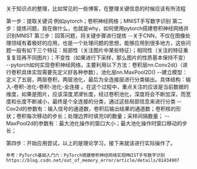 关于知识点的整理，比如常见的一些博客，在整理关键信息的时候应该有所流程

第一步：提取关键词 例如pytorch；卷积神经网络；MNIST手写数字识别
第二步：提炼问题，我在做什么，也就是why，如何使用pytorch搭建卷积神经网络并识别MNIST
第三步：回答问题，将关键步骤进行提炼
    --关于CNN，不仅在图像处理领域有着极好的应用，也是一个处理问题的思想，能够应用到很多地方，这些问题一般有如下三个特征：局部性（关注图片中某些特征）；相同性（关注的特征重复复现再不同图片）；不变性（如果进行下采样，那么图片的性质基本保持不变）
    --pytorch如何实现卷积神经网络，主要利用以下方法：卷积层nn.Conv2d()（进行卷积具体实现需要先定义好各种参数），池化层nn.MaxPool2D()
    --建立模型：定义了五层，两层卷积，两层池化，最后为全连接层进行分类输出。具体结构：输入-卷积-池化-卷积-池化-全连接 。在这个过程中，重点关注的应该是当前数据的维度，如果是图片，应该深度*宽度*长度，经过卷积池化，深度将会不断加深，而宽度和长度不断减小，最终是个全连接的分类，通过这些局部信息来进行分类
    --Cov2d的参数有：输入信号的通道数，卷积后输出结果的通道数；卷积核的形状；卷积每次移动的步长；处理边界时填充0的数量；采样间隔数量；
    -- MaxPool2d的参数有：最大池化操作的窗口大小；最大池化操作时窗口移动的步长；

第四步：开始应用尝试，以上的是理论学习，接下来就该进行实际操作了。

    参考：PyTorch基础入门六：PyTorch搭建卷积神经网络实现MNIST手写数字识别  https://blog.csdn.net/out_of_memory_error/article/details/81434907